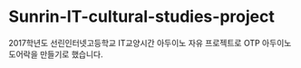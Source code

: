 # Sunrin-IT-cultural-studies-project
2017학년도 선린인터넷고등학교 IT교양시간 아두이노 자유 프로젝트로 OTP 아두이노 도어락을 만들기로 했습니다.
